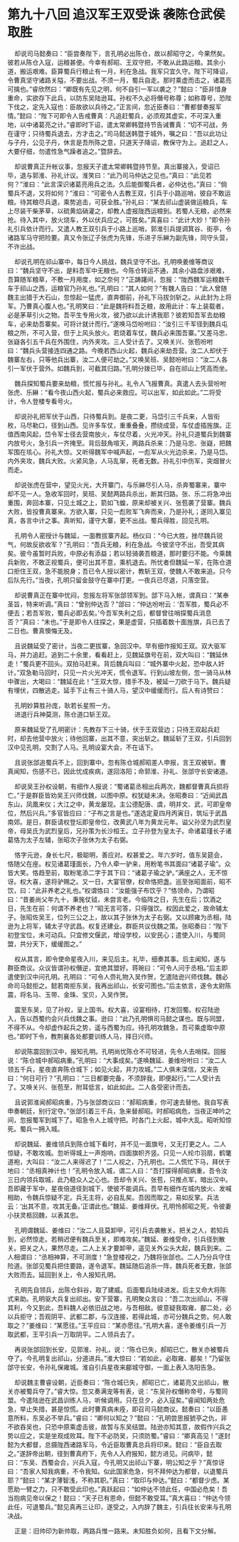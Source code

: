 # 第九十八回 追汉军王双受诛 袭陈仓武侯取胜

&nbsp;&nbsp;&nbsp;&nbsp;却说司马懿奏曰：“臣尝奏陛下，言孔明必出陈仓，故以郝昭守之，今果然矣。彼若从陈仓入寇，运粮甚便。今幸有郝昭、王双守把，不敢从此路运粮。其余小道，搬运艰难。臣算蜀兵行粮止有一月，利在急战。我军只宜久守。陛下可降诏，令曹真坚守诸路关隘，不要出战。不须一月，蜀兵自走。那时乘虚而击之，诸葛亮可擒也。”睿欣然曰：“卿既有先见之明，何不自引一军以袭之？”懿曰：“臣非惜身重命，实欲存下此兵，以防东吴陆逊耳。孙权不久必将僭号称尊；如称尊号，恐陛下伐之，定先入寇也：臣故欲以兵待之。”正言间，忽近臣奏曰：“曹都督奏报军情。”懿曰：“陛下可即令人告戒曹真：凡追赶蜀兵，必须观其虚实，不可深入重地，以中诸葛亮之计。”睿即时下诏，遣太常卿韩暨持节告诫曹真：“切不可战，务在谨守；只待蜀兵退去，方才击之。”司马懿送韩暨于城外，嘱之曰：“吾以此功让与子丹，公见子丹，休言是吾所陈之意，只道天子降诏，教保守为上。追赶之人，大要仔细，勿遣性急气躁者追之。”暨辞去。

&nbsp;&nbsp;&nbsp;&nbsp;却说曹真正升帐议事，忽报天子遣太常卿韩暨持节至。真出寨接入，受诏已毕，退与郭淮、孙礼计议。淮笑曰：“此乃司马仲达之见也。”真曰：“此见若何？”淮曰：“此言深识诸葛亮用兵之法。久后能御蜀兵者，必仲达也。”真曰：“倘蜀兵不退，又将如何？”淮曰：“可密令人去教王双，引兵于小路巡哨，彼自不敢运粮。待其粮尽兵退，乘势追击，可获全胜。”孙礼曰：“某去祁山虚装做运粮兵，车上尽装干柴茅草，以硫黄焰硝灌之，却教人虚报陇西运粮到。若蜀人无粮，必然来抢。待入其中，放火烧车，外以伏兵应之，可胜矣。”真喜曰：“此计大妙！”即令孙礼引兵依计而行。又遣人教王双引兵于小路上巡哨，郭淮引兵提调箕谷、街亭，令诸路军马守把险要。真又令张辽子张虎为先锋，乐进子乐綝为副先锋，同守头营，不许出战。

&nbsp;&nbsp;&nbsp;&nbsp;却说孔明在祁山寨中，每日今人挑战，魏兵坚守不出。孔明唤姜维等商议曰：“魏兵坚守不出，是料吾军中无粮也。今陈仓转运不通，其余小路盘涉艰难，吾算随军粮草，不敷一月用度，如之奈何？”正踌躇间，忽报：“陇西魏军运粮数千车于祁山之西，运粮官乃孙礼也。”孔明曰：“其人如何？”有魏人告曰：“此人曾随魏主出猎于大石山，忽惊起一猛虎，直奔御前，孙礼下马拔剑斩之。从此封为上将军。乃曹真心腹人也。”孔明笑曰：“此是魏将料吾乏粮，故用此计：车上装载者，必是茅草引火之物。吾平生专用火攻，彼乃欲以此计诱我耶？彼若知吾军去劫粮车，必来劫吾寨矣。可将计就计而行。”遂唤马岱吩咐曰：“汝引三千军径到魏兵屯粮之所，不可入营，但于上风头放火。若烧着车仗，魏兵必来围吾寨。”又差马忠、张嶷各引五千兵在外围住，内外夹攻。三人受计去了。又唤关兴、张苞吩咐曰：“魏兵头营接连四通之路。今晚若西山火起，魏兵必来劫吾营。汝二人却伏于魏寨左右，只等他兵出寨，汝二人便可劫之。”又唤吴班、吴懿吩咐曰：“汝二人各引一军伏于营外。如魏兵到，可截其归路。”孔明分拨已毕，自在祁山上凭高而坐。

&nbsp;&nbsp;&nbsp;&nbsp;魏兵探知蜀兵要来劫粮，慌忙报与孙礼。礼令人飞报曹真。真遣人去头营吩咐张虎、乐綝：“看今夜山西火起，蜀兵必来救应。可以出军，如此如此。”二将受计，令人登楼专看号火。

&nbsp;&nbsp;&nbsp;&nbsp;却说孙礼把军伏于山西，只待蜀兵到。是夜二更，马岱引三千兵来，人皆衔枚，马尽勒口，径到山西。见许多车仗，重重叠叠，攒绕成营，车仗虚插旌旗。正值西南风起，岱令军士径去营南放火，车仗尽着，火光冲天。孙礼只道蜀兵到魏寨内放号火，急引兵一齐掩至。背后鼓角喧天，两路兵杀来：乃是马忠、张嶷，把魏军围在垓心。孙礼大惊。又听得魏军中喊声起，一彪军从火光边杀来，乃是马岱。内外夹攻，魏兵大败。火紧风急，人马乱窜，死者无数。孙礼引中伤军，突烟冒火而走。

&nbsp;&nbsp;&nbsp;&nbsp;却说张虎在营中，望见火光，大开寨门，与乐綝尽引人马，杀奔蜀寨来，寨中却不见一人。急收军回时，吴班、吴懿两路兵杀出，断其归路。张、乐二将急冲出重围，奔回本寨，只见土城之上，箭如飞蝗，原来却被关兴、张苞袭了营寨。魏兵大败，皆投曹真寨来。方欲入寨，只见一彪败军飞奔而来，乃是孙礼；遂同入寨见真，各言中计之事。真听知，谨守大寨，更不出战。蜀兵得胜，回见孔明。

&nbsp;&nbsp;&nbsp;&nbsp;孔明令人密授计与魏延，一面教拔寨齐起。杨仪曰：“今已大胜，挫尽魏兵锐气，何故反欲收军？”孔明曰：“吾兵无粮，利在急战。今彼坚守不出，吾受其病矣。彼今虽暂时兵败，中原必有添益；若以轻骑袭吾粮道，那时要归不能。今乘魏兵新败，不敢正视蜀兵，便可出其不意，乘机退去。所忧者但魏延一军，在陈仓道口拒住王双，急不能脱身；吾已令人授以密计，教斩王双，使魏人不敢来追。只今后队先行。”当夜，孔明只留金鼓守在寨中打更。一夜兵已尽退，只落空营。

&nbsp;&nbsp;&nbsp;&nbsp;却说曹真正在寨中忧闷，忽报左将军张郃领军到。郃下马入帐，谓真曰：“某奉圣旨，特来听调。”真曰：“曾别仲达否？”郃曰：“仲达吩咐云：‘吾军胜，蜀兵必不便去；若吾军败，蜀兵必即去矣。’今吾军失利之后，都督曾往哨探蜀兵消息否？”真曰：“未也。”于是即令人往探之，果是虚营，只插着数十面旌旗，兵已去了二日也。曹真懊悔无及。

&nbsp;&nbsp;&nbsp;&nbsp;且说魏延受了密计，当夜二更拔寨，急回汉中。早有细作报知王双。双大驱军马，并力追赶。追到二十余里，看看赶上，见魏延旗号在前，双大叫曰：“魏延休走！”蜀兵更不回头。双拍马赶来。背后魏兵叫曰：“城外寨中火起，恐中敌人奸计。”双急勒马回时，只见一片火光冲天，慌令退军。行到山坡左侧，忽一骑马从林中骤出，大喝曰：“魏延在此！”王双大惊，措手不及，被延一刀砍于马下。魏兵疑有埋伏，四散逃走。延手下止有三十骑人马，望汉中缓缓而行。后人有诗赞曰：

&nbsp;&nbsp;&nbsp;&nbsp;孔明妙算胜孙庞，耿若长星照一方。<br>
&nbsp;&nbsp;&nbsp;&nbsp;进退行兵神莫测，陈仓道口斩王双。<br>

&nbsp;&nbsp;&nbsp;&nbsp;原来魏延受了孔明密计：先教存下三十骑，伏于王双营边；只待王双起兵赶时，却去他营中放火；待他回寨，出其不意，突出斩之。魏延斩了王双，引兵回到汉中见孔明，交割了人马。孔明设宴大会，不在话下。

&nbsp;&nbsp;&nbsp;&nbsp;且说张郃追蜀兵不上，回到寨中。忽有陈仓城郝昭差人申报，言王双被斩。曹真闻知，伤感不已，因此忧成疾病，遂回洛阳；命郭淮、孙礼、张郃守长安诸道。

&nbsp;&nbsp;&nbsp;&nbsp;却说吴王孙权设朝，有细作人报说：“蜀诸葛丞相出兵两次，魏都督曹真兵损将亡。”于是群臣皆劝吴王兴师伐魏，以图中原。权犹疑未决。张昭奏曰：“近闻武昌东山，凤凰来仪；大江之中，黄龙屡现。主公德配唐、虞，明并文、武，可即皇帝位，然后兴兵。”多官皆应曰：“子布之言是也。”遂选定夏四月丙寅日，筑坛于武昌南郊。是日，群臣请权登坛即皇帝位，改黄武八年为黄龙元年。谥父孙坚为武烈皇帝，母吴氏为武烈皇后，兄孙策为长沙桓王。立子孙登为皇太子。命诸葛瑾长子诸葛恪为太子左辅，张昭次子张休为太子右弼。

&nbsp;&nbsp;&nbsp;&nbsp;恪字元逊，身长七尺，极聪明，善应对。权甚爱之。年六岁时，值东吴筵会，恪随父在座。权见诸葛瑾面长，乃令人牵一驴来，用粉笔书其面曰“诸葛子瑜”。众皆大笑。恪趋至前，取粉笔添二字于其下曰：“诸葛子瑜之驴。”满座之人，无不惊讶。权大喜，遂将驴赐之。又一日，大宴官僚，权命恪把盏。巡至张昭面前，昭不饮，曰：“此非养老之礼也。”权谓恪曰：“汝能强子布饮乎？”恪领命，乃谓昭曰：“昔姜尚父年九十，秉旄仗钺，未尝言老。今临阵之日，先生在后；饮酒之日，先生在前：何谓不养老也？”昭无言可答，只得强饮。权因此爱之，故命辅太子。张昭佐吴王，位列三公之上，故以其子张休为太子右弼。又以顾雍为丞相，陆逊为上将军，辅太子守武昌。权复还建业。群臣共议伐魏之策。张昭奏曰：“陛下初登宝位，未可动兵。只宜修文偃武，增设学校，以安民心；遣使入川，与蜀同盟，共分天下，缓缓图之。”

&nbsp;&nbsp;&nbsp;&nbsp;权从其言，即令使命星夜入川，来见后主。礼毕，细奏其事。后主闻知，遂与群臣商议。众议皆谓孙权僭逆，宜绝其盟好。蒋琬曰：“可令人问于丞相。”后主即遣使到汉中问孔明。孔明曰：“可令人赍礼物入吴作贺，乞遣陆逊兴师伐魏。魏必命司马懿拒之。懿若南拒东吴，我再出祁山，长安可图也。”后主依言，遂令太尉陈震，将名马、玉带、金珠、宝贝，入吴作贺。

&nbsp;&nbsp;&nbsp;&nbsp;震至东吴，见了孙权，呈上国书。权大喜，设宴相待，打发回蜀。权召陆逊入，告以西蜀约会兴兵伐魏之事。逊曰：“此乃孔明惧司马懿之谋也。既与同盟，不得不从。今却虚作起兵之势，遥与西蜀为应。待孔明攻魏急，吾可乘虚取中原也。”即时下令，教荆襄各处都要训练人马，择日兴师。

&nbsp;&nbsp;&nbsp;&nbsp;却说陈震回到汉中，报知孔明。孔明尚忧陈仓不可轻进，先令人去哨探。回报说：“陈仓城中郝昭病重。”孔明曰：“大事成矣。”遂唤魏延、姜维吩咐曰：“汝二人领五千兵，星夜直奔陈仓城下；如见火起，并力攻城。”二人俱未深信，又来告曰：“何日可行？”孔明曰：“三日都要完备，不须辞我，即便起行。”二人受计去了。又唤关兴、张苞至，附耳低言，如此如此。二人各受密计而去。

&nbsp;&nbsp;&nbsp;&nbsp;且说郭淮闻郝昭病重，乃与张郃商议曰：“郝昭病重，你可速去替他。我自写表申奏朝廷，别行定夺。”张郃引着三千兵，急来替郝昭。时郝昭病危，当夜正呻吟之间，忽报蜀军到城下了。昭急令人上城守把。时各门上火起，城中大乱。昭听知惊死。蜀兵一拥入城。

&nbsp;&nbsp;&nbsp;&nbsp;却说魏延、姜维领兵到陈仓城下看时，并不见一面旗号，又无打更之人。二人惊疑，不敢攻城。忽听得城上一声炮响，四面旗帜齐竖。只见一人纶巾羽扇，鹤氅道袍，大叫曰：“汝二人来得迟了！”二人视之，乃孔明也。二人慌忙下马，拜伏于地曰：“丞相真神计也！”孔明令放入城，谓二人曰：“吾打探得郝昭病重，吾令汝三日内领兵取城，此乃稳众人之心也。吾却令关兴、张苞，只推点军，暗出汉中。吾即藏于军中，星夜倍道径到城下，使彼不能调兵。吾早有细作在城内放火、发喊相助，令魏兵惊疑不定。兵无主将，必自乱矣。吾因而取之，易如反掌。兵法云：‘出其不意，攻其无备。’正谓此也。”魏延、姜维拜伏。孔明怜郝昭之死，令彼妻小扶灵柩回魏，以表其忠。

&nbsp;&nbsp;&nbsp;&nbsp;孔明谓魏延、姜维曰：“汝二人且莫卸甲，可引兵去袭散关。把关之人，若知兵到，必然惊走。若稍迟便有魏兵至关，即难攻矣。”魏延、姜维受命，引兵径到散关。把关之人，果然尽走。二人上关才要卸甲，遥见关外尘头大起，魏兵到来。二人相谓曰：“丞相神算，不可测度！”急登楼视之，乃魏将张郃也。二人乃分兵守住险道。张郃见蜀兵把住要路，遂令退军。魏延随后追杀一阵，魏兵死者无数，张郃大败而去。延回到关上，令人报知孔明。

&nbsp;&nbsp;&nbsp;&nbsp;孔明先自领兵，出陈仓斜谷，取了建威。后面蜀兵陆续进发。后主又命大将陈式来助。孔明驱大兵复出祁出。安下营寨，孔明聚众言曰：“吾二次出祁山，不得其利，今又到此，吾料魏人必依旧战之地，与吾相敌。彼意疑我取雍、郿二处，必以兵拒守；吾观阴平、武都二郡，与汉连接，若得此城，亦可分魏兵之势。何人敢取之？”姜维曰：“某愿往。”王平应曰：“某亦愿往。”孔明大喜，遂令姜维引兵一万取武都，王平引兵一万取阴平。二人领兵去了。

&nbsp;&nbsp;&nbsp;&nbsp;再说张郃回到长安，见郭淮、孙礼，说：“陈仓已失，郝昭已亡，散关亦被蜀兵夺了。今孔明复出祁山，分道进兵。”淮大惊曰：“若如此，必取雍、郿矣！”乃留张郃守长安，令孙礼保雍城。淮自引兵星夜来郿城守御，一面上表入洛阳告急。

&nbsp;&nbsp;&nbsp;&nbsp;却说魏主曹睿设朝，近臣奏曰：“陈仓城已失，郝昭已亡，诸葛亮又出祁山，散关亦被蜀兵夺了。”睿大惊。忽又奏满宠等有表，说：“东吴孙权僭称帝号，与蜀同盟。今遣陆逊在武昌训练人马，听候调用。只在旦夕，必入寇矣。”睿闻知两处危急，举止失措，甚是惊慌。此时曹真病未痊，即召司马懿商议。懿奏曰：“以臣愚意所料，东吴必不举兵。”睿曰：“卿何以知之？”懿曰：“孔明尝思报猇亭之仇，非不欲吞吴也，只恐中原乘虚击彼，故暂与东吴结盟。陆逊亦知其意，故假作兴兵之势以应之，实是坐观成败耳。陛下不必防吴，只须防蜀。”睿曰：“卿真高见！”遂封懿为大都督，总摄陇西诸路军马，令近臣取曹真总兵将印来。懿曰：“臣自去取之。”遂辞帝出朝，径到曹真府下，先令人入府报知，懿方进见。问病毕，懿曰：“东吴、西蜀会合，兴兵入寇，今孔明又出祁山下寨，明公知之乎？”真惊讶曰：“吾家人知我病重，不令我知。似此国家危急，何不拜仲达为都督，以退蜀兵耶？”懿曰：“某才薄智浅，不称其职。”真曰：“取印与仲达。”懿曰：“都督少虑。某愿助一臂之力，只不敢受此印也。”真跃起曰：“如仲达不领此任，中国必危矣！吾当抱病见帝以保之！懿曰：“天子已有恩命，但懿不敢受耳。”真大喜曰：“仲达今领此任，可退蜀兵。”懿见真再三让印，遂受之，入内辞了魏主，引兵往长安来与孔明决战。

&nbsp;&nbsp;&nbsp;&nbsp;正是：旧帅印为新帅取，两路兵惟一路来。未知胜负如何，且看下文分解。
